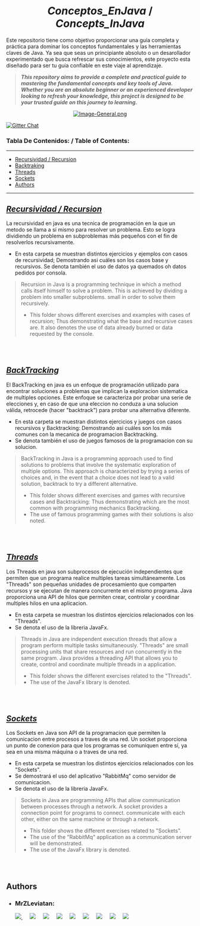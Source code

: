 <h1 align="center"

# _Conceptos_EnJava_ / _Concepts_InJava_

</h1>

 Este repositorio tiene como objetivo proporcionar una guía completa y práctica para dominar los conceptos fundamentales y las herramientas claves de Java. Ya sea que seas un principiante absoluto o un desarollador experimentado que busca refrescar sus conocimientos, este proyecto esta diseñado para ser tu guia confiable en este viaje al aprendizaje. 
 
>***This repository aims to provide a complete and practical guide to mastering the fundamental concepts and key tools of Java. Whether you are an absolute beginner or an experienced developer looking to refresh your knowledge, this project is designed to be your trusted guide on this journey to learning.***

<p align="center"
 
[![Image-General.png](https://i.postimg.cc/tgYgqRfQ/Image-General.png)](https://postimg.cc/SXb4V4kD)

<j align="center"> [![Gitter Chat](http://img.shields.io/badge/chat-online-brightgreen.svg)](https://matrix.to/#/#conceptosenjava:matrix.org) </j>

</p>


### Tabla De Contenidos: / Table of Contents:
---

 - [Recursividad / Recursion](#recursividad-/-recursion)
 - [Backtraking](#backtraking)
 - [Threads](#threads)
 - [Sockets](#sockets)
 - [Authors](#authors)



___

## [_Recursividad / Recursion_](./Recursividad)
La recursividad en java es una tecnica de programación en la que un metodo se llama a sí 
mismo para resolver un problema. Esto se logra dividiendo un problema en subproblemas más 
pequeños con el fin de resolverlos recursivamente.

- En esta carpeta se muestran distintos ejercicios y ejemplos con casos de recursividad; 
Demostrando asi cuáles son los casos base y recursivos. Se denota también el uso de datos ya quemados oh datos pedidos por consola.


>Recursion in Java is a programming technique in which a method calls itself
himself to solve a problem. This is achieved by dividing a problem into smaller subproblems.
small in order to solve them recursively.
> - This folder shows different exercises and examples with cases of recursion;
Thus demonstrating what the base and recursive cases are. It also denotes the use of data already burned or data requested by the console.

<br>
</br>

## [_BackTracking_](./Backtracking)
El BackTracking en java es un enfoque de programación utilizado para encontrar soluciones a
problemas que implican la exploracion sistematica de multiples opciones. Este enfoque se 
caracteriza por probar una serie de elecciones y, en caso de que una eleccion no conduza a
una solucion válida, retrocede (hacer "backtrack") para probar una alternativa diferente.

- En esta carpeta se muestran distintos ejercicios y juegos con casos recursivos y 
Backtracking: Demostrando asi cuáles son los más comunes con la mecanica de programacion 
Backtracking. 
- Se denota también el uso de juegos famosos de la programacion con su solucion.

>BackTracking in Java is a programming approach used to find solutions to
problems that involve the systematic exploration of multiple options. This approach is
characterized by trying a series of choices and, in the event that a choice does not lead to
a valid solution, backtrack to try a different alternative.
>- This folder shows different exercises and games with recursive cases and
Backtracking: Thus demonstrating which are the most common with programming mechanics
Backtracking.
>- The use of famous programming games with their solutions is also noted.
<br>
</br>

## [_Threads_](./Threads)
Los Threads en java son subprocesos de ejecución independientes que permiten que un programa
realice multiples tareas simultáneamente. Los "Threads" son pequeñas unidades de procesamiento
que comparten recursos y se ejecutan de manera concurrente en el mismo programa. Java 
proporciona una API de hilos que permiten crear, controlar y coordinar multiples hilos en una
aplicacion.

- En esta carpeta se muestran los distintos ejercicios relacionados con los "Threads".
- Se denota el uso de la libreria JavaFx.

>Threads in Java are independent execution threads that allow a program
perform multiple tasks simultaneously. "Threads" are small processing units
that share resources and run concurrently in the same program. Java
provides a threading API that allows you to create, control and coordinate multiple threads in a
application.
>- This folder shows the different exercises related to the "Threads".
>- The use of the JavaFx library is denoted.
<br>
</br>

## [_Sockets_](./Sockets)
Los Sockets en Java son API de la programacion que permiten la comunicacion entre procesos
a traves de una red. Un socket proporciona un punto de conexion para que los programas se 
comuniquen entre sí, ya sea en una misma máquina o a traves de una red. 

- En esta carpeta se muestran los distintos ejercicios relacionados con los "Sockets".
- Se demostrará el uso del aplicativo "RabbitMq" como servidor de comunicacion.
- Se denota el uso de la libreria JavaFx.

>Sockets in Java are programming APIs that allow communication between processes
through a network. A socket provides a connection point for programs to connect.
communicate with each other, either on the same machine or through a network.
>- This folder shows the different exercises related to "Sockets".
>- The use of the "RabbitMq" application as a communication server will be demonstrated.
>- The use of the JavaFx library is denoted.
<br>
</br>

## Authors

<a1>
 
 - <H3>  MrZLeviatan: </H3> <a href="https://github.com/MrZLeviatan"><img src="https://img.shields.io/badge/@MrZLeviatan-100000?style=for-the-badge&logo=github&logoColor=white" /> </a>&nbsp;&nbsp;&nbsp;&nbsp; <a href="https://www.facebook.com/nicolas.cabreraserrano9/"><img src="https://img.shields.io/badge/@Nicolas.A-%230077B5.svg?&style=for-the-badge&logo=facebook&logoColor=white" /></a>&nbsp;&nbsp;&nbsp;&nbsp; <a href="https://www.instagram.com/n.cs666/"><img src="https://img.shields.io/badge/@n.cs666-E4405F?style=for-the-badge&logo=instagram&logoColor=white" /></a>&nbsp;&nbsp;&nbsp;&nbsp; <a href="https://twitter.com/Mr_Leviatan6"><img src="https://img.shields.io/badge/@Mr.Leviatan-%231DA1F2.svg?&style=for-the-badge&logo=twitter&logoColor=white" /></a>&nbsp;&nbsp;&nbsp;&nbsp; <a href="https://open.spotify.com/user/s7likqvu58tnldicndjp0s0yf"><img src="https://img.shields.io/badge/@Mr.Leviatan-03C75A?style=for-the-badge&logo=spotify&logoColor=FFFFFF" /></a>&nbsp;&nbsp;&nbsp;&nbsp; <a href="https://www.reddit.com/user/Mrz_Leviatan666/"><img src="https://img.shields.io/badge/@MrZ.Leviatan666-FF4500?style=for-the-badge&logo=reddit&logoColor=white" /></a>&nbsp;&nbsp;&nbsp;&nbsp; <a href="https://www.hackerearth.com/@nikis281002"><img src="https://img.shields.io/badge/@Nicolas.C-%232C3454.svg?&style=for-the-badge&logo=HackerEarth&logoColor=Blue" /></a>&nbsp;&nbsp;&nbsp;&nbsp; <a href="https://stackoverflow.com/users/22382518/nicolas-cabrera-serrano"><img src="https://img.shields.io/badge/@Nicolas.C-FE7A16?style=for-the-badge&logo=stack-overflow&logoColor=white" /></a>&nbsp;&nbsp;&nbsp;&nbsp; <a href="https://dev.to/mrzleviatan"><img src="https://img.shields.io/badge/@MrZLeviatan-0A0A0A?style=for-the-badge&logo=devdotto&logoColor=white" /></a>&nbsp;&nbsp;&nbsp;&nbsp;

</a1>
